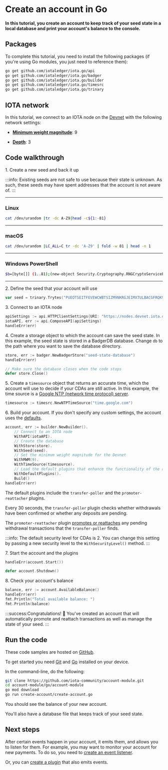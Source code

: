 # Create an account in Go

**In this tutorial, you create an account to keep track of your seed state in a local database and print your account's balance to the console.**

## Packages

To complete this tutorial, you need to install the following packages (if you're using Go modules, you just need to reference them):

```bash
go get github.com/iotaledger/iota.go/api
go get github.com/iotaledger/iota.go/badger
go get github.com/iotaledger/iota.go/builder
go get github.com/iotaledger/iota.go/timesrc
go get github.com/iotaledger/iota.go/trinary
```

## IOTA network

In this tutorial, we connect to an IOTA node on the [Devnet](root://getting-started/0.1/network/iota-networks.md#devnet) with the following network settings:

- **[Minimum weight magnitude](root://getting-started/0.1/network/minimum-weight-magnitude.md)**: 9

- **[Depth](root://getting-started/0.1/transactions/depth.md)**: 3

## Code walkthrough

1\. Create a new seed and back it up

:::info:
Existing seeds are not safe to use because their state is unknown. As such, these seeds may have spent addresses that the account is not aware of.
:::

--------------------
### Linux
```bash
cat /dev/urandom |tr -dc A-Z9|head -c${1:-81}
```
---
### macOS
```bash
cat /dev/urandom |LC_ALL=C tr -dc 'A-Z9' | fold -w 81 | head -n 1
```
---
### Windows PowerShell
```bash
$b=[byte[]] (1..81);(new-object Security.Cryptography.RNGCryptoServiceProvider).GetBytes($b);-join($b|%{[char[]] (65..90+57..57)[$_%27]})
```
--------------------

2\. Define the seed that your account will use

```go
var seed = trinary.Trytes("PUEOTSEITFEVEWCWBTSIZM9NKRGJEIMXTULBACGFRQK9IMGICLBKW9TTEVSDQMGWKBXPVCBMMCXWMNPDX")
```

3\. Connect to an IOTA node
   
```go
apiSettings := api.HTTPClientSettings{URI: "https://nodes.devnet.iota.org:443"}
iotaAPI, err := api.ComposeAPI(apiSettings)
handleErr(err)
```

4\. Create a storage object to which the account can save the seed state. In this example, the seed state is stored in a BadgerDB database. Change `db` to the path where you want to save the database directory.

```go
store, err := badger.NewBadgerStore("seed-state-database")
handleErr(err)

// Make sure the database closes when the code stops
defer store.Close()
```

5\. Create a `timesource` object that returns an accurate time, which the account will use to decide if your CDAs are still active. In this example, the time source is a [Google NTP (network time protocol) server](https://developers.google.com/time/faq).

```go
timesource := timesrc.NewNTPTimeSource("time.google.com")
```

6\. Build your account. If you don't specify any custom settings, the account uses the [defaults](https://github.com/iotaledger/iota.go/blob/master/.docs/iota.go/reference/account_default_settings.md).

```go
account, err := builder.NewBuilder().
    // Connect to an IOTA node
    WithAPI(iotaAPI).
    // Create the database
    WithStore(store).
    WithSeed(seed).
    // Set the minimum weight magnitude for the Devnet
    WithMWM(9).
    WithTimeSource(timesource).
    // Load the default plugins that enhance the functionality of the account
    WithDefaultPlugins().
    Build()
handleErr(err)
```

The default plugins include the `transfer-poller` and the `promoter-reattacher` plugins.

Every 30 seconds, the `transfer-poller` plugin checks whether withdrawals have been confirmed or whether any deposits are pending.

The `promoter-reattacher` plugin [promotes or reattaches](root://getting-started/0.1/transactions/reattach-rebroadcast-promote.md) any pending withdrawal transactions that the `transfer-poller` finds.

:::info:
The default security level for CDAs is 2. You can change this setting by passing a new security level to the `WithSecurityLevel()` method.
:::

7\. Start the account and the plugins

```go
handleErr(account.Start())

defer account.Shutdown()
```

8\. Check your account's balance

```go
balance, err := account.AvailableBalance()
handleErr(err)
fmt.Println("Total available balance: ")
fmt.Println(balance)
```

:::success:Congratulations! :tada:
You've created an account that will automatically promote and reattach transactions as well as manage the state of your seed.
:::

## Run the code

These code samples are hosted on [GitHub](https://github.com/iota-community/account-module).

To get started you need [Git](https://git-scm.com/book/en/v2/Getting-Started-Installing-Git) and [Go](https://golang.org/doc/install) installed on your device.

In the command-line, do the following:

```bash
git clone https://github.com/iota-community/account-module.git
cd account-module/go/account-module
go mod download
go run create-account/create-account.go
```
You should see the balance of your new account.

You'll also have a database file that keeps track of your seed state.

## Next steps

After certain events happen in your account, it emits them, and allows you to listen for them. For example, you may want to monitor your account for new payments. To do so, you need to [create an event listener](../go/listen-to-events.md).

Or, you can [create a plugin](../go/create-plugin.md) that also emits events.
